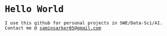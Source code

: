 <h1><samp>Hello World</samp></h1>

<samp>I use this github for personal projects in SWE/Data-Sci/AI. Contact me @ saminsarker05@gmail.com</samp>
